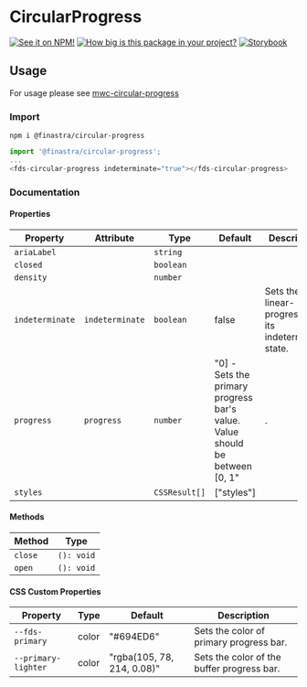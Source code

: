 # CircularProgress

[![See it on NPM!](https://img.shields.io/npm/v/@finastra/circular-progress?style=for-the-badge)](https://www.npmjs.com/package/@finastra/circular-progress)
[![How big is this package in your project?](https://img.shields.io/bundlephobia/minzip/@finastra/circular-progress?style=for-the-badge)](https://bundlephobia.com/result?p=@finastra/circular-progress')
[![Storybook](https://shields.io/badge/-Play%20with%20this%20web%20component-2a0481?logo=storybook&style=for-the-badge)](https://finastra.github.io/finastra-design-system/?path=/story/data-display-progress-indicator-circular-progress--default)

## Usage

For usage please see [mwc-circular-progress](https://github.com/material-components/material-web/tree/master/packages/circular-progress)

### Import

```
npm i @finastra/circular-progress
```

```ts
import '@finastra/circular-progress';
...
<fds-circular-progress indeterminate="true"></fds-circular-progress>
```


### Documentation
<!-- DOC -->
#### Properties

| Property        | Attribute       | Type          | Default                                          | Description                                      |
|-----------------|-----------------|---------------|--------------------------------------------------|--------------------------------------------------|
| `ariaLabel`     |                 | `string`      |                                                  |                                                  |
| `closed`        |                 | `boolean`     |                                                  |                                                  |
| `density`       |                 | `number`      |                                                  |                                                  |
| `indeterminate` | `indeterminate` | `boolean`     | false                                            | Sets the linear-progress into its indeterminate state. |
| `progress`      | `progress`      | `number`      | "0] - Sets the primary progress bar's value. Value should be between [0, 1" | .                                                |
| `styles`        |                 | `CSSResult[]` | ["styles"]                                       |                                                  |

#### Methods

| Method  | Type       |
|---------|------------|
| `close` | `(): void` |
| `open`  | `(): void` |

#### CSS Custom Properties

| Property            | Type  | Default                    | Description                                |
|---------------------|-------|----------------------------|--------------------------------------------|
| `--fds-primary`     | color | "#694ED6"                  | Sets the color of primary progress bar.    |
| `--primary-lighter` | color | "rgba(105, 78, 214, 0.08)" | Sets the color of the buffer progress bar. |
<!-- /DOC -->
